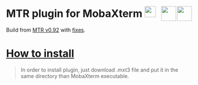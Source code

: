 # MTR plugin for MobaXterm <a href="https://github.com/zhubanRuban/mtr-mobaxterm-plugin/"><img height="30" src="https://camo.githubusercontent.com/7710b43d0476b6f6d4b4b2865e35c108f69991f3/68747470733a2f2f7777772e69636f6e66696e6465722e636f6d2f646174612f69636f6e732f6f637469636f6e732f313032342f6d61726b2d6769746875622d3235362e706e67"></a> <a href="http://www.bitwizard.nl/mtr/" target="_blank"><img align="right" height="40" src="http://www.bitwizard.nl/img/bw_logo_new.png"></a> <a href="https://mobaxterm.mobatek.net/" target="_blank"><img align="right" height="40" src="https://mobaxterm.mobatek.net/img/moba/xterm_logo.png"></a>
Build from [MTR v0.92](https://github.com/traviscross/mtr/releases/tag/v0.92) with [fixes](https://github.com/traviscross/mtr/issues/199).
# [How to install](https://mobaxterm.mobatek.net/plugins.html)
> In order to install plugin, just download .mxt3 file and put it in the same directory than MobaXterm executable.
